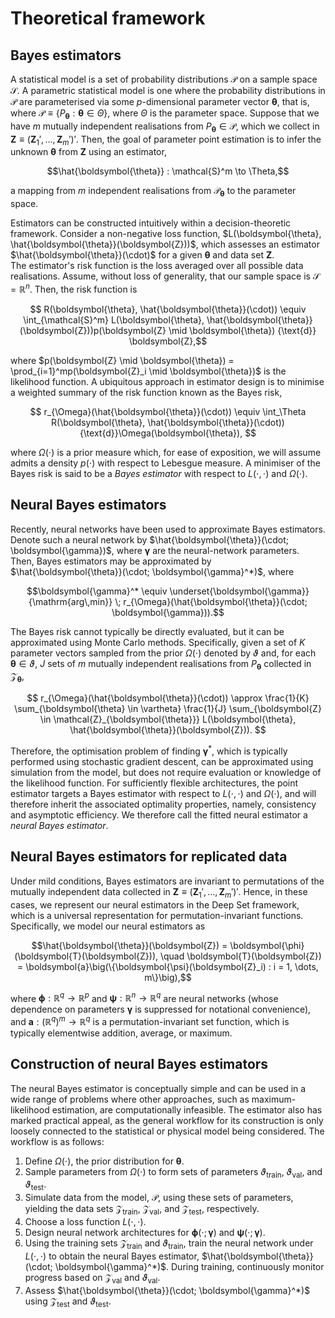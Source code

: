 # Theoretical framework

## Bayes estimators

A statistical model is a set of probability distributions $\mathcal{P}$ on a sample space $\mathcal{S}$. A parametric statistical model is one where the probability distributions in $\mathcal{P}$ are parameterised via some $p$-dimensional parameter vector $\boldsymbol{\theta}$, that is, where $\mathcal{P} \equiv \{P_{\boldsymbol{\theta}} : \boldsymbol{\theta} \in \Theta\}$, where $\Theta$ is the parameter space. Suppose that we have $m$ mutually independent realisations from $P_{\boldsymbol{\theta}} \in \mathcal{P}$, which we collect in $\boldsymbol{Z} \equiv (\boldsymbol{Z}_1',\dots,\boldsymbol{Z}_m')'$. Then, the goal of parameter point estimation is to infer the unknown $\boldsymbol{\theta}$ from $\boldsymbol{Z}$ using an estimator,
```math
\hat{\boldsymbol{\theta}} : \mathcal{S}^m \to \Theta,
```
a mapping from $m$ independent realisations from $\mathcal{P}_{\boldsymbol{\theta}}$ to the parameter space.

Estimators can be constructed intuitively within a decision-theoretic framework.
Consider a non-negative loss function, $L(\boldsymbol{\theta}, \hat{\boldsymbol{\theta}}(\boldsymbol{Z}))$, which assesses an estimator $\hat{\boldsymbol{\theta}}(\cdot)$ for a given $\boldsymbol{\theta}$ and data set $\boldsymbol{Z}$.  
 The estimator's risk function is the loss averaged over all possible data realisations. Assume, without loss of generality, that our sample space is $\mathcal{S} = \mathbb{R}^n$. Then, the risk function is

```math
 R(\boldsymbol{\theta}, \hat{\boldsymbol{\theta}}(\cdot)) \equiv \int_{\mathcal{S}^m}  L(\boldsymbol{\theta}, \hat{\boldsymbol{\theta}}(\boldsymbol{Z}))p(\boldsymbol{Z} \mid \boldsymbol{\theta}) {\text{d}} \boldsymbol{Z},
```

where $p(\boldsymbol{Z} \mid \boldsymbol{\theta}) = \prod_{i=1}^mp(\boldsymbol{Z}_i \mid \boldsymbol{\theta})$ is the likelihood function. A ubiquitous approach in estimator design is to minimise a weighted summary of the risk function known as the Bayes risk,

```math
 r_{\Omega}(\hat{\boldsymbol{\theta}}(\cdot))
 \equiv \int_\Theta R(\boldsymbol{\theta}, \hat{\boldsymbol{\theta}}(\cdot)) {\text{d}}\Omega(\boldsymbol{\theta}),  
```

where $\Omega(\cdot)$ is a prior measure which, for ease of exposition, we will assume admits a density $p(\cdot)$ with respect to Lebesgue measure. A minimiser of the Bayes risk is said to be a *Bayes estimator* with respect to $L(\cdot,\cdot)$ and $\Omega(\cdot)$.

## Neural Bayes estimators

 Recently, neural networks have been used to approximate Bayes estimators.
Denote such a neural network by $\hat{\boldsymbol{\theta}}(\cdot; \boldsymbol{\gamma})$, where $\boldsymbol{\gamma}$ are the neural-network parameters.  
Then, Bayes estimators may be approximated by $\hat{\boldsymbol{\theta}}(\cdot; \boldsymbol{\gamma}^*)$, where
```math
\boldsymbol{\gamma}^*
\equiv
\underset{\boldsymbol{\gamma}}{\mathrm{arg\,min}} \; r_{\Omega}(\hat{\boldsymbol{\theta}}(\cdot; \boldsymbol{\gamma})).
```

The Bayes risk cannot typically be directly evaluated, but it can be approximated using Monte Carlo methods. Specifically, given a set of $K$ parameter vectors sampled from the prior $\Omega(\cdot)$ denoted by $\vartheta$  and, for each $\boldsymbol{\theta} \in \vartheta$, $J$ sets of $m$ mutually independent realisations from $P_{\boldsymbol{\theta}}$ collected in $\mathcal{Z}_{\boldsymbol{\theta}}$,

```math
 r_{\Omega}(\hat{\boldsymbol{\theta}}(\cdot))
 \approx
\frac{1}{K} \sum_{\boldsymbol{\theta} \in \vartheta} \frac{1}{J} \sum_{\boldsymbol{Z} \in \mathcal{Z}_{\boldsymbol{\theta}}} L(\boldsymbol{\theta}, \hat{\boldsymbol{\theta}}(\boldsymbol{Z})).  
```

Therefore, the optimisation problem of finding $\boldsymbol{\gamma}^*$, which is typically performed using stochastic gradient descent, can be approximated using simulation from the model, but does not require evaluation or knowledge of the likelihood function. For sufficiently flexible architectures, the point estimator targets a Bayes estimator with respect to $L(\cdot, \cdot)$ and $\Omega(\cdot)$, and will therefore inherit the associated optimality properties, namely, consistency and asymptotic efficiency. We therefore call the fitted neural estimator a *neural Bayes estimator*.


## Neural Bayes estimators for replicated data

Under mild conditions, Bayes estimators are invariant to permutations of the mutually independent data collected in $\boldsymbol{Z} \equiv (\boldsymbol{Z}_1',\dots,\boldsymbol{Z}_m')'$. Hence, in these cases, we represent our neural estimators in the Deep Set framework, which is a universal representation for permutation-invariant functions. Specifically, we model our neural estimators as

```math
\hat{\boldsymbol{\theta}}(\boldsymbol{Z}) = \boldsymbol{\phi}(\boldsymbol{T}(\boldsymbol{Z})), \quad \boldsymbol{T}(\boldsymbol{Z})  
= \boldsymbol{a}\big(\{\boldsymbol{\psi}(\boldsymbol{Z}_i) : i = 1, \dots, m\}\big),
```
where $\boldsymbol{\phi}: \mathbb{R}^{q} \to \mathbb{R}^p$ and $\boldsymbol{\psi}: \mathbb{R}^{n} \to \mathbb{R}^q$ are neural networks (whose dependence on parameters $\boldsymbol{\gamma}$ is suppressed for notational convenience), and $\boldsymbol{a}: (\mathbb{R}^q)^m \to \mathbb{R}^q$ is a permutation-invariant set function, which is typically elementwise addition, average, or maximum.


## Construction of neural Bayes estimators

The neural Bayes estimator is conceptually simple and can be used in a wide range of problems where other approaches, such as maximum-likelihood estimation, are computationally infeasible. The estimator also has marked practical appeal, as the general workflow for its construction is only loosely connected to the statistical or physical model being considered. The workflow is as follows:
  1. Define $\Omega(\cdot)$, the prior distribution for $\boldsymbol{\theta}$.
  1. Sample parameters from $\Omega(\cdot)$ to form sets of parameters $\vartheta_{\text{train}}$, $\vartheta_{\text{val}}$, and $\vartheta_{\text{test}}$.
  1.  Simulate data from the model, $\mathcal{P}$, using these sets of parameters, yielding the data sets $\mathcal{Z}_{\text{train}}$, $\mathcal{Z}_{\text{val}}$, and $\mathcal{Z}_{\text{test}}$, respectively.
  1. Choose a loss function $L(\cdot, \cdot)$.
  1. Design neural network architectures for $\boldsymbol{\phi}(\cdot; \boldsymbol{\gamma})$ and $\boldsymbol{\psi}(\cdot; \boldsymbol{\gamma})$.
  1. Using the training sets $\mathcal{Z}_{\textrm{train}}$ and $\vartheta_{\text{train}}$, train the neural network under $L(\cdot,\cdot)$ to obtain the neural Bayes estimator, $\hat{\boldsymbol{\theta}}(\cdot; \boldsymbol{\gamma}^*)$. During training, continuously monitor progress based on $\mathcal{Z}_{\textrm{val}}$ and $\vartheta_{\text{val}}$.
  1. Assess $\hat{\boldsymbol{\theta}}(\cdot; \boldsymbol{\gamma}^*)$ using $\mathcal{Z}_\textrm{test}$ and $\vartheta_{\text{test}}$.
